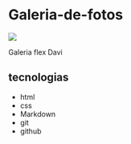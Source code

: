 # Galeria-de-fotos
![](./Captura%20de%20Tela%202025-02-24%20%C3%A0s%2011.18.07.png)

Galeria flex Davi

## tecnologias
* html
* css
* Markdown
* git
* github